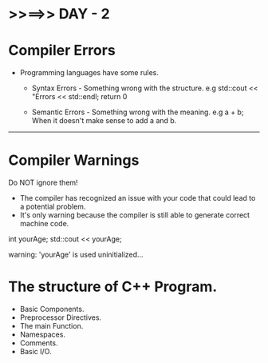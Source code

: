 # >>==>> DAY - 2

# Compiler Errors

- Programming languages have some rules.

  - Syntax Errors - Something wrong with the structure.
    e.g std::cout << "Errors << std::endl;
    return 0

  - Semantic Errors - Something wrong with the meaning.
    e.g a + b; When it doesn't make sense to add a and b.

---

# Compiler Warnings

Do NOT ignore them!

- The compiler has recognized an issue with your code that could lead to a potential problem.
- It's only warning because the compiler is still able to generate correct machine code.

int yourAge;
std::cout << yourAge;

warning: 'yourAge' is used uninitialized...

# The structure of C++ Program.

- Basic Components.
- Preprocessor Directives.
- The main Function.
- Namespaces.
- Comments.
- Basic I/O.
